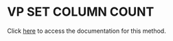 <!---->
# VP SET COLUMN COUNT

Click [here](https://developer.4d.com/docs/ViewPro/commands/vp-set-column-count) to access the documentation for this method.

